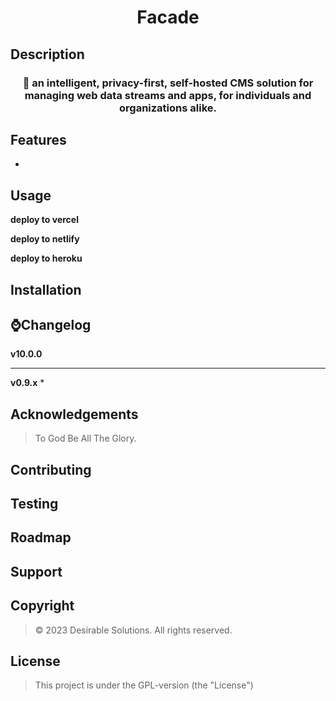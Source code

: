 <!-- ⚠️ This README has been generated from the file(s) "DOCUMENTATION.md" ⚠️--><h1 align="center">Facade</h1>

<h2>Description</h2>

<h3 align="center">📡 an intelligent, privacy-first, self-hosted CMS solution for managing web data streams and apps, for individuals and organizations alike.</h3>
<h2>Features</h2>

* 
<h2>Usage</h2>


**deploy to vercel**

**deploy to netlify**

**deploy to heroku**

<h2>Installation</h2>
<h2>⌚Changelog</h2>


**v10.0.0**


---

**v0.9.x**
* 
<h2>Acknowledgements</h2>

> To God Be All The Glory.
<h2>Contributing</h2>
<h2>Testing</h2>
<h2>Roadmap</h2>
<h2>Support</h2>
<h2>Copyright</h2>

> © 2023 Desirable Solutions. All rights reserved.
<h2>License</h2>

> This project is under the GPL-version (the "License")
